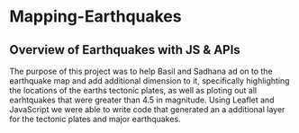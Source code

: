 # Mapping-Earthquakes

## Overview of Earthquakes with JS & APIs 

The purpose of this project was to help Basil and Sadhana ad on to the earthquake map and add additional dimension to it, specifically highlighting the locations of the earths tectonic plates, as well as ploting out all earhtquakes that were greater than 4.5 in magnitude. Using Leaflet and JavaScript we were able to write code that generated an a additional layer for the tectonic plates and major earthquakes.
